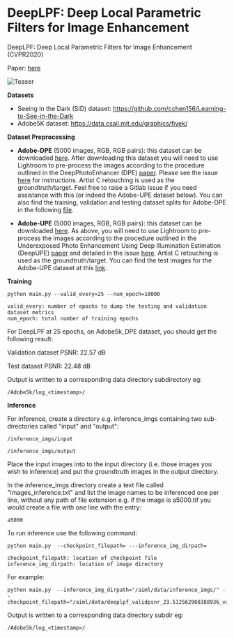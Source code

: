 # DeepLPF: Deep Local Parametric Filters for Image Enhancement

DeepLPF: Deep Local Parametric Filters for Image Enhancement (CVPR2020)

Paper: [here](https://openaccess.thecvf.com/content_CVPR_2020/papers/Moran_DeepLPF_Deep_Local_Parametric_Filters_for_Image_Enhancement_CVPR_2020_paper.pdf)

![Teaser](https://github.com/huawei-noah/noah-research/blob/master/DeepLPF/teaser.png "Teaser")

**Datasets**  


*  Seeing in the Dark (SID) dataset: https://github.com/cchen156/Learning-to-See-in-the-Dark
*  Adobe5K dataset: https://data.csail.mit.edu/graphics/fivek/

**Dataset Preprocessing**

* __Adobe-DPE__ (5000 images, RGB, RGB pairs): this dataset can be downloaded [here](https://data.csail.mit.edu/graphics/fivek/). After downloading this dataset you will need to use Lightroom to pre-process the images according to the procedure outlined in the DeepPhotoEnhancer (DPE) [paper](https://github.com/nothinglo/Deep-Photo-Enhancer). Please see the issue [here](https://github.com/nothinglo/Deep-Photo-Enhancer/issues/38#issuecomment-449786636) for instructions. Artist C retouching is used as the groundtruth/target. Feel free to raise a Gitlab issue if you need assistance with this (or indeed the Adobe-UPE dataset below). You can also find the training, validation and testing dataset splits for Adobe-DPE in the following [file](https://www.cmlab.csie.ntu.edu.tw/project/Deep-Photo-Enhancer/%5BExperimental_Code_Data%5D_Deep-Photo-Enhancer.zip). 

* __Adobe-UPE__ (5000 images, RGB, RGB pairs): this dataset can be downloaded [here](https://data.csail.mit.edu/graphics/fivek/). As above, you will need to use Lightroom to pre-process the images according to the procedure outlined in the Underexposed Photo Enhancement Using Deep Illumination Estimation (DeepUPE) [paper](https://github.com/wangruixing/DeepUPE) and detailed in the issue [here](https://github.com/wangruixing/DeepUPE/issues/26). Artist C retouching is used as the groundtruth/target. You can find the test images for the Adobe-UPE dataset at this [link](https://drive.google.com/file/d/1HZnNgptNxjKJAhekz2K5yh0mW0yKIws2/view?usp=sharing).

**Training**  

```
python main.py --valid_every=25 --num_epoch=10000 

valid_every: number of epochs to dump the testing and validation dataset metrics 
num_epoch: total number of training epochs 

```

For DeepLPF at 25 epochs, on Adobe5k_DPE dataset, you should get the following result: 

Validation dataset PSNR: 22.57 dB 

Test dataset PSNR: 22.48 dB  

Output is written to a corresponding data directory subdirectory eg:

```
/Adobe5k/log_<timestamp>/
```

**Inference**  

For inference, create a directory e.g. inference_imgs containing two sub-directories called "input" and "output": 

```
/inference_imgs/input 

/inference_imgs/output 
```

Place the input images into to the input directory (i.e. those images you wish to inference) and put the groundtruth images in the output directory. 

In the inference_imgs directory create a text file called "images_inference.txt" and list the image names to be inferenced one per line, without any path of file extension e.g. if the image is a5000.tif you would create a file with one line with the entry: 

```
a5000 
```

To run inference use the following command: 

```
python main.py  --checkpoint_filepath= ---inference_img_dirpath= 

checkpoint_filepath: location of checkpoint file 
inference_img_dirpath: location of image directory 

```

For example: 

```
python main.py  --inference_img_dirpath="/aiml/data/inference_imgs/" --checkpoint_filepath="/aiml/data/deeplpf_validpsnr_23.512562908388936_validloss_0.03257064148783684_testpsnr_23.772689725002834_testloss_0.03129354119300842_epoch_399_model.pt" 
```

Output is written to a corresponding data directory subdir eg:

```
/Adobe5k/log_<timestamp>/

```
